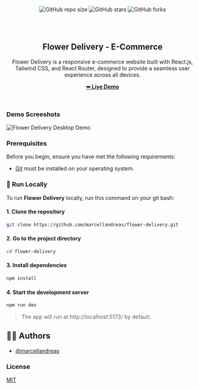 <div align="center">
  
  ![GitHub repo size](https://img.shields.io/github/repo-size/marcellandreas/eCommerce-Flower-Delivery-website)
  ![GitHub stars](https://img.shields.io/github/stars/marcellandreas/eCommerce-Flower-Delivery-website?style=social)
  ![GitHub forks](https://img.shields.io/github/forks/marcellandreas/eCommerce-Flower-Delivery-website?style=social)

  <br />
  <br />

  <h2 align="center">Flower Delivery - E-Commerce </h2>

Flower Delivery is a responsive e-commerce website built with React.js, Tailwind CSS, and React Router, designed to provide a seamless user experience across all devices.

<a href="https://flower-delivery-one.vercel.app/"><strong>➥ Live Demo</strong></a>

</div>

<br />

### Demo Screeshots

![Flower Delivery Desktop Demo](https://github.com/user-attachments/assets/d6426baa-742c-4594-a776-8fe759627c81)

### Prerequisites

Before you begin, ensure you have met the following requirements:

- [Git](https://git-scm.com/downloads "Download Git") must be installed on your operating system.

### 🚀 Run Locally

To run **Flower Delivery** locally, run this command on your git bash:

#### 1. Clone the repository

```bash
git clone https://github.com/marcellandreas/flower-delivery.git
```

#### 2. Go to the project directory

```bash
cd flower-delivery
```

#### 3. Install dependencies

```bash
npm install
```

#### 4. Start the development server

```bash
npm run dev
```

> The app will run at http://localhost:5173/ by default.

## 👨‍💻 Authors

- [@marcellandreas](https://www.github.com/marcellandreas)

### License

[MIT](https://choosealicense.com/licenses/mit/)
